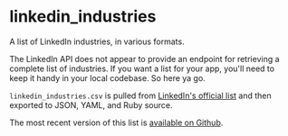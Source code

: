 linkedin_industries
===================

A list of LinkedIn industries, in various formats.

The LinkedIn API does not appear to provide an endpoint for retrieving a complete list of industries. If you want a list for your app, you'll need to keep it handy in your local codebase. So here ya go.

`linkedin_industries.csv` is pulled from [LinkedIn's official list](http://developer.linkedin.com/documents/industry-codes) and then exported to JSON, YAML, and Ruby source.

The most recent version of this list is [available on Github](https://github.com/jeffomatic/linkedin_industries).